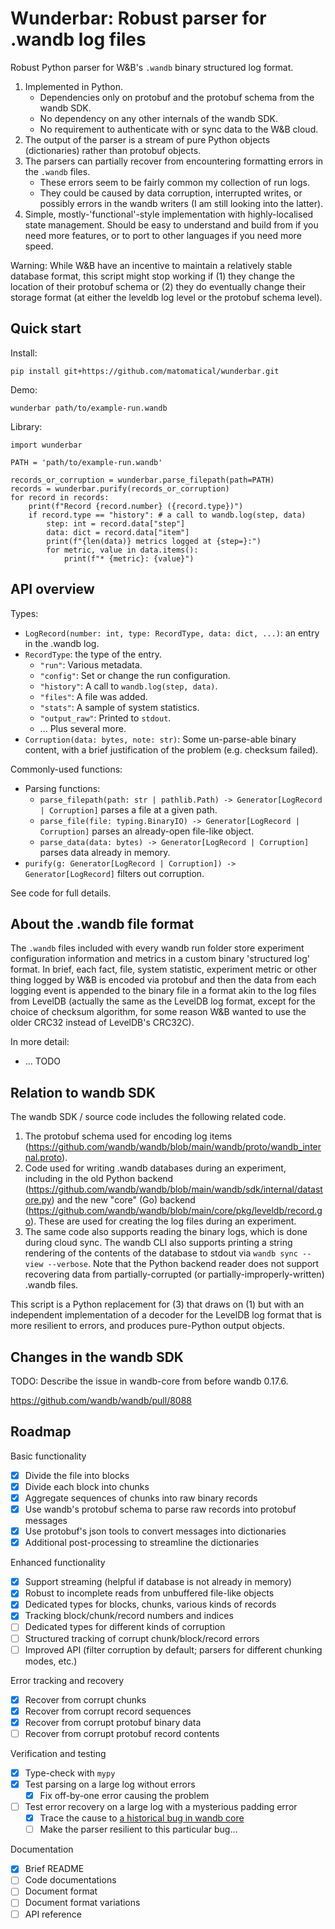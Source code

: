 Wunderbar: Robust parser for .wandb log files
=============================================

Robust Python parser for W&B's `.wandb` binary structured log format.

1. Implemented in Python.
   * Dependencies only on protobuf and the protobuf schema from the wandb SDK.
   * No dependency on any other internals of the wandb SDK.
   * No requirement to authenticate with or sync data to the W&B cloud.
2. The output of the parser is a stream of pure Python objects (dictionaries)
   rather than protobuf objects.
3. The parsers can partially recover from encountering formatting errors in the
   `.wandb` files.
   * These errors seem to be fairly common my collection of run logs.
   * They could be caused by data corruption, interrupted writes, or possibly
     errors in the wandb writers (I am still looking into the latter).
4. Simple, mostly-'functional'-style implementation with highly-localised state
   management. Should be easy to understand and build from if you need more
   features, or to port to other languages if you need more speed.

Warning: While W&B have an incentive to maintain a relatively stable database
format, this script might stop working if (1) they change the location of their
protobuf schema or (2) they do eventually change their storage format
(at either the leveldb log level or the protobuf schema level).

Quick start
-----------

Install:

```
pip install git+https://github.com/matomatical/wunderbar.git
```

Demo:

```
wunderbar path/to/example-run.wandb
```

Library:

```
import wunderbar

PATH = 'path/to/example-run.wandb'

records_or_corruption = wunderbar.parse_filepath(path=PATH)
records = wunderbar.purify(records_or_corruption)
for record in records:
    print(f"Record {record.number} ({record.type})")
    if record.type == "history": # a call to wandb.log(step, data)
        step: int = record.data["step"]
        data: dict = record.data["item"]
        print(f"{len(data)} metrics logged at {step=}:")
        for metric, value in data.items():
            print(f"* {metric}: {value}")
```

API overview
------------

Types:

* `LogRecord(number: int, type: RecordType, data: dict, ...)`: an entry in the
  .wandb log.
* `RecordType`: the type of the entry.
  * `"run"`: Various metadata.
  * `"config"`: Set or change the run configuration.
  * `"history"`: A call to `wandb.log(step, data)`.
  * `"files"`: A file was added.
  * `"stats"`: A sample of system statistics.
  * `"output_raw"`: Printed to `stdout`.
  * ... Plus several more.
* `Corruption(data: bytes, note: str)`: Some un-parse-able binary content, with
  a brief justification of the problem (e.g. checksum failed).

Commonly-used functions:

* Parsing functions:
  * `parse_filepath(path: str | pathlib.Path) -> Generator[LogRecord |
    Corruption]` parses a file at a given path.
  * `parse_file(file: typing.BinaryIO) -> Generator[LogRecord | Corruption]`
    parses an already-open file-like object.
  * `parse_data(data: bytes) -> Generator[LogRecord | Corruption]` parses data
    already in memory.
* `purify(g: Generator[LogRecord | Corruption]) -> Generator[LogRecord]`
  filters out corruption.

See code for full details.

About the .wandb file format
----------------------------

The `.wandb` files included with every wandb run folder store experiment
configuration information and metrics in a custom binary 'structured log'
format. In brief, each fact, file, system statistic, experiment metric or other
thing logged by W&B is encoded via protobuf and then the data from each logging
event is appended to the binary file in a format akin to the log files from
LevelDB (actually the same as the LevelDB log format, except for the choice of
checksum algorithm, for some reason W&B wanted to use the older CRC32 instead
of LevelDB's CRC32C).

In more detail:

* ... TODO

Relation to wandb SDK
---------------------

The wandb SDK / source code includes the following related code.

1. The protobuf schema used for encoding log items
    (https://github.com/wandb/wandb/blob/main/wandb/proto/wandb_internal.proto).
2. Code used for writing .wandb databases during an experiment, including in
   the old Python backend
    (https://github.com/wandb/wandb/blob/main/wandb/sdk/internal/datastore.py)
   and the new "core" (Go) backend
    (https://github.com/wandb/wandb/blob/main/core/pkg/leveldb/record.go).
   These are used for creating the log files during an experiment.
3. The same code also supports reading the binary logs, which is done during
   cloud sync. The wandb CLI also supports printing a string rendering of the
   contents of the database to stdout via `wandb sync --view --verbose`.
   Note that the Python backend reader does not support recovering data from
   partially-corrupted (or partially-improperly-written) .wandb files.

This script is a Python replacement for (3) that draws on (1) but with an
independent implementation of a decoder for the LevelDB log format that is
more resilient to errors, and produces pure-Python output objects.

Changes in the wandb SDK
------------------------

TODO: Describe the issue in wandb-core from before wandb 0.17.6.

https://github.com/wandb/wandb/pull/8088

Roadmap
-------

Basic functionality

* [x] Divide the file into blocks
* [x] Divide each block into chunks
* [x] Aggregate sequences of chunks into raw binary records
* [x] Use wandb's protobuf schema to parse raw records into protobuf messages
* [x] Use protobuf's json tools to convert messages into dictionaries
* [x] Additional post-processing to streamline the dictionaries

Enhanced functionality

* [x] Support streaming (helpful if database is not already in memory)
* [x] Robust to incomplete reads from unbuffered file-like objects
* [x] Dedicated types for blocks, chunks, various kinds of records
* [x] Tracking block/chunk/record numbers and indices
* [ ] Dedicated types for different kinds of corruption
* [ ] Structured tracking of corrupt chunk/block/record errors
* [ ] Improved API (filter corruption by default; parsers for different
      chunking modes, etc.)

Error tracking and recovery

* [x] Recover from corrupt chunks
* [x] Recover from corrupt record sequences
* [x] Recover from corrupt protobuf binary data
* [ ] Recover from corrupt protobuf record contents

Verification and testing

* [x] Type-check with `mypy`
* [x] Test parsing on a large log without errors
  * [x] Fix off-by-one error causing the problem
* [ ] Test error recovery on a large log with a mysterious padding error
  * [x] Trace the cause to [a historical bug in wandb core](https://github.com/wandb/wandb/pull/8088)
  * [ ] Make the parser resilient to this particular bug...

Documentation

* [x] Brief README
* [ ] Code documentations
* [ ] Document format
* [ ] Document format variations
* [ ] API reference
